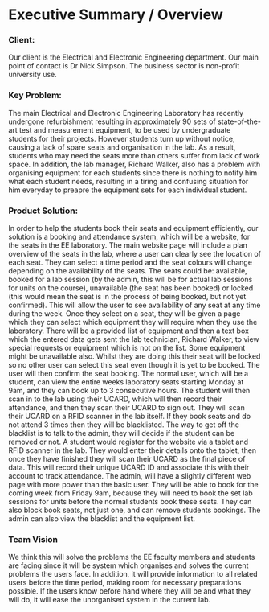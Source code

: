 # Executive Summary / Overview
 ### Client:
Our client is the Electrical and Electronic Engineering department. Our main point of contact is Dr Nick Simpson. The business sector is non-profit university use.
### Key Problem:
The main Electrical and Electronic Engineering Laboratory has recently undergone refurbishment resulting in approximately 90 sets of state-of-the-art test and measurement equipment, to be used by undergraduate students for their projects. However students turn up without notice, causing a lack of spare seats and organisation in the lab. As a result, students who may need the seats more than others suffer from lack of work space. In addition, the lab manager, Richard Walker, also has a problem with organising equipment for each students since there is nothing to notify him what each student needs, resulting in a tiring and confusing situation for him everyday to preapre the equipment sets for each individual student.
### Product Solution:
In order to help the students book their seats and equipment efficiently, our solution is a booking and attendance system, which will be a website, for the seats in the EE laboratory. The main website page will include a plan overview of the seats in the lab, where a user can clearly see the location of each seat. They can select a time period and the seat colours will change depending on the availability of the seats. The seats could be: available, booked for a lab session (by the admin, this will be for actual lab sessions for units on the course), unavailable (the seat has been booked) or locked (this would mean the seat is in the process of being booked, but not yet confirmed). This will allow the user to see availability of any seat at any time during the week. Once they select on a seat, they will be given a page which they can select which equipment they will require when they use the laboratory. There will be a provided list of equipment and then a text box which the entered data gets sent the lab technician, Richard Walker, to view special requests or equipment which is not on the list. Some equipment might be unavailable also. Whilst they are doing this their seat will be locked so no other user can select this seat even though it is yet to be booked. The user will then confirm the seat booking.
The normal user, which will be a student, can view the entire weeks laboratory seats starting Monday at 9am, and they can book up to 3 consecutive hours. The student will then scan in to the lab using their UCARD, which will then record their attendance, and then they scan their UCARD to sign out. They will scan their UCARD on a RFID scanner in the lab itself. If they book seats and do not attend 3 times then they will be blacklisted. The way to get off the blacklist is to talk to the admin, they will decide if the student can be removed or not. A student would register for the website via a tablet and RFID scanner in the lab. They would enter their details onto the tablet, then once they have finished they will scan their UCARD as the final piece of data. This will record their unique UCARD ID and associate this with their account to track attendance.
The admin, will have a slightly different web page with more power than the basic user. They will be able to book for the coming week from Friday 9am, because they will need to book the set lab sessions for units before the normal students book these seats. They can also block book seats, not just one, and can remove students bookings. The admin can also view the blacklist and the equipment list.

### Team Vision
We think this will solve the problems the EE faculty members and students are facing since it will be system which organises and solves the current problems the users face. In addition, it will provide information to all related users before the time period, making room for necessary preparations possible. If the users know before hand where they will be and what they will do, it will ease the unorganised system in the current lab.
